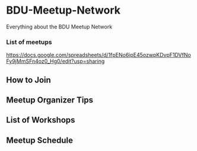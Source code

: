 # BDU-Meetup-Network
Everything about the BDU Meetup Network


### List of meetups

https://docs.google.com/spreadsheets/d/1fpENo6ipE45ozwpKDvpF1DVfNoFy9jMmSFn4oz0_Hg0/edit?usp=sharing

## How to Join



## Meetup Organizer Tips


## List of Workshops

## Meetup Schedule


